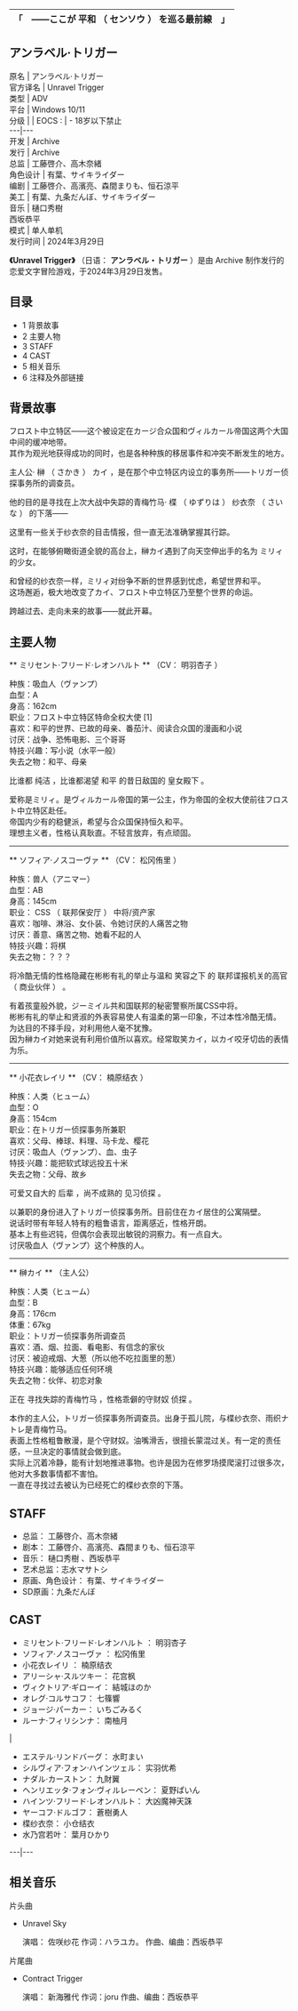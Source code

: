 「  |  ——ここが  平和  （  センソウ  ）  を巡る最前線  |  」   
---|---|---  
アンラベル·トリガー  
---  
原名  |  アンラベル·トリガー   
官方译名  |  Unravel Trigger   
类型  |  ADV   
平台  |  Windows 10/11   
分级  |  |  EOCS  :  |  \- 18岁以下禁止   
---|---  
开发  |  Archive   
发行  |  Archive   
总监  |  工藤啓介、高木奈緒   
角色设计  |  有葉、サイキライダー   
编剧  |  工藤啓介、高濱亮、森間まりも、恒石涼平   
美工  |  有葉、九条だんぼ、サイキライダー   
音乐  |  樋口秀樹    
西坂恭平  
模式  |  单人单机   
发行时间  |  2024年3月29日   
  
**《Unravel Trigger》** （日语：  **アンラベル・トリガー** ）是由  Archive
制作发行的恋爱文字冒险游戏，于2024年3月29日发售。

##  目录

  * 1  背景故事 
  * 2  主要人物 
  * 3  STAFF 
  * 4  CAST 
  * 5  相关音乐 
  * 6  注释及外部链接 

##  背景故事

フロスト中立特区——这个被设定在カージ合众国和ヴィルカール帝国这两个大国中间的缓冲地带。  
其作为观光地获得成功的同时，也是各种种族的移居事件和冲突不断发生的地方。  
  
主人公·  榊  （  さかき  ）  カイ  ，是在那个中立特区内设立的事务所——トリガー侦探事务所的调查员。  
  
他的目的是寻找在上次大战中失踪的青梅竹马·  楪  （  ゆずりは  ）  纱衣奈  （  さいな  ）  的下落——  
  
这里有一些关于纱衣奈的目击情报，但一直无法准确掌握其行踪。  
  
这时，在能够俯瞰街道全貌的高台上，榊カイ遇到了向天空伸出手的名为  ミリィ  的少女。  
  
和曾经的纱衣奈一样，ミリィ对纷争不断的世界感到忧虑，希望世界和平。  
这场邂逅，极大地改变了カイ、フロスト中立特区乃至整个世界的命运。  
  
跨越过去、走向未来的故事——就此开幕。

##  主要人物

** ミリセント·フリード·レオンハルト  ** （CV：  明羽杏子  ）  
  
种族：吸血人（ヴァンプ）  
血型：A  
身高：162cm  
职业：フロスト中立特区特命全权大使  [1]  
喜欢：和平的世界、已故的母亲、番茄汁、阅读合众国的漫画和小说  
讨厌：战争、恐怖电影、三个哥哥  
特技·兴趣：写小说（水平一般）  
失去之物：和平、母亲  

比谁都  纯洁  ，比谁都渴望  和平  的昔日敌国的  皇女殿下  。  
  
爱称是ミリィ。是ヴィルカール帝国的第一公主，作为帝国的全权大使前往フロスト中立特区赴任。  
帝国内少有的稳健派，希望与合众国保持恒久和平。  
理想主义者，性格认真耿直。不轻言放弃，有点顽固。

* * *

** ソフィア·ノスコーヴァ  ** （CV：  松冈侑里  ）  
  
种族：兽人（アニマー）  
血型：AB  
身高：145cm  
职业：  CSS  （  联邦保安厅  ）  中将/资产家  
喜欢：咖啡、淋浴、女仆装、令她讨厌的人痛苦之物  
讨厌：善意、痛苦之物、她看不起的人  
特技·兴趣：将棋  
失去之物：？？？  

将冷酷无情的性格隐藏在彬彬有礼的举止与温和  笑容之下  的  联邦谍报机关的高官  （  商业伙伴  ）  。  
  
有着孩童般外貌，ジーミイル共和国联邦的秘密警察所属CSS中将。  
彬彬有礼的举止和贤淑的外表容易使人有温柔的第一印象，不过本性冷酷无情。  
为达目的不择手段，对利用他人毫不犹豫。  
因为榊カイ对她来说有利用价值所以喜欢。经常取笑カイ，以カイ咬牙切齿的表情为乐。

* * *

** 小花衣レイリ  ** （CV：  楠原结衣  ）  
  
种族：人类（ヒューム）  
血型：O  
身高：154cm  
职业：在トリガー侦探事务所兼职  
喜欢：父母、棒球、料理、马卡龙、樱花  
讨厌：吸血人（ヴァンプ）、血、虫子  
特技·兴趣：能把软式球远投五十米  
失去之物：父母、故乡  

可爱又自大的  后辈  ，尚不成熟的  见习侦探  。  
  
以兼职的身份进入了トリガー侦探事务所。目前住在カイ居住的公寓隔壁。  
说话时带有年轻人特有的粗鲁语言，距离感近，性格开朗。  
基本上有些迟钝，但偶尔会表现出敏锐的洞察力。有一点自大。  
讨厌吸血人（ヴァンプ）这个种族的人。

* * *

** 榊カイ  ** （主人公）  
  
种族：人类（ヒューム）  
血型：B  
身高：176cm  
体重：67kg  
职业：トリガー侦探事务所调查员  
喜欢：酒、烟、拉面、看电影、有信念的家伙  
讨厌：被迫戒烟、大葱（所以他不吃拉面里的葱）  
特技·兴趣：能够适应任何环境  
失去之物：伙伴、初恋对象  

正在  寻找失踪的青梅竹马  ，性格乖僻的守财奴  侦探  。  
  
本作的主人公，トリガー侦探事务所调查员。出身于孤儿院，与楪纱衣奈、雨织ナトレ是青梅竹马。  
表面上性格粗鲁散漫，是个守财奴。油嘴滑舌，很擅长蒙混过关。有一定的责任感，一旦决定的事情就会做到底。  
实际上沉着冷静，能有计划地推进事物。也许是因为在修罗场摸爬滚打过很多次，他对大多数事情都不害怕。  
一直在寻找过去被认为已经死亡的楪纱衣奈的下落。

##  STAFF

  * 总监：  工藤啓介、高木奈緒 
  * 剧本：  工藤啓介、高濱亮、森間まりも、恒石涼平 
  * 音乐：  樋口秀樹  、西坂恭平 
  * 艺术总监：志水マサトシ 
  * 原画、角色设计：  有葉、サイキライダー 
  * SD原画：九条だんぼ 

##  CAST

  * ミリセント·フリード·レオンハルト  ：  明羽杏子 
  * ソフィア·ノスコーヴァ  ：  松冈侑里 
  * 小花衣レイリ  ：  楠原结衣 
  * アリーシャ·スルツキー：  花宫枫 
  * ヴィクトリア·ギローイ：  結城ほのか 
  * オレグ·コルサコフ：  七篠響 
  * ジョージ·パーカー：  いちごみるく 
  * ルーナ·フィリシンナ：  南柚月 

|

  * エステル·リンドバーグ：  水町まい 
  * シルヴィア·フォン·ハインツェル：  实羽优希 
  * ナダル·カーストン：  九財翼 
  * ヘンリエッタ·フォン·ヴィルレーベン：  夏野ぱいん 
  * ハインツ·フリード·レオンハルト：  大凶魔神天誅 
  * ヤーコフ·ドルゴフ：  蒼樹勇人 
  * 楪纱衣奈：  小仓结衣 
  * 水乃宫若叶：  葉月ひかり 

  
---|---  
  
##  相关音乐

片头曲

  * Unravel Sky 

     演唱：  佐咲纱花 
     作词：ハラユカ。 
     作曲、编曲：西坂恭平 

片尾曲

  * Contract Trigger 

     演唱：  新海雅代 
     作词：joru 
     作曲、编曲：西坂恭平 